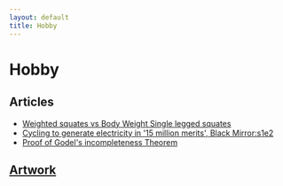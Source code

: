 ```yaml
---
layout: default
title: Hobby
---
```


# Hobby

## Articles
  - [Weighted squates vs Body Weight Single legged squates](./weighted_squates_vs_body_weight_single_legged_squates.md)
  - [Cycling to generate electricity in '15 million merits', Black Mirror:s1e2](cycling_to_generate_electricity_15_million_merits_black_mirror.md)
  - [Proof of Godel's incompleteness Theorem](proof_of_godels_incompleteness_theorem.md)

## [Artwork](https://prem314.blogspot.com/search/label/artwork_image)
